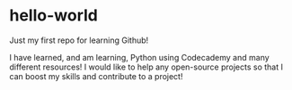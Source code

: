 # hello-world
Just my first repo for learning Github!

I have learned, and am learning, Python using Codecademy and many different resources! I would like to help any open-source projects
so that I can boost my skills and contribute to a project!
